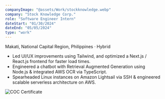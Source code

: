 ```yaml
---
companyImage: "@assets/Work/stockknowledge.webp"
company: "Stock Knowledge Corp."
role: "Software Engineer Intern"
dateStart: "01/30/2024"
dateEnd: "05/05/2024"
type: "work"
---
```


Makati, National Capital Region, Philippines · Hybrid

- Led UI/UX improvements using Tailwind, and optimized a  Next.js / React.js frontend for faster load times.
- Engineered a chatbot with Retrieval Augmented Generation using Node.js & integrated AWS OCR via TypeScript.
- Spearheaded Linux instances on Amazon Lightsail via SSH & engineered scalable serverless architecture on AWS.

<div class="flex flex-col md:flex-row items-start md:items-center gap-6">
    <div class="flex-wrap w-11/12 md:w-1/3">
        <img src="/work/SKCOC.webp" alt="COC Certificate" class="shadow-md rounded-md">
    </div>
</div>
